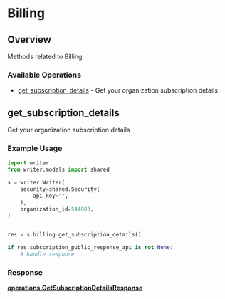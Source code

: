 # Billing

## Overview

Methods related to Billing

### Available Operations

* [get_subscription_details](#get_subscription_details) - Get your organization subscription details

## get_subscription_details

Get your organization subscription details

### Example Usage

```python
import writer
from writer.models import shared

s = writer.Writer(
    security=shared.Security(
        api_key="",
    ),
    organization_id=544883,
)


res = s.billing.get_subscription_details()

if res.subscription_public_response_api is not None:
    # handle response
```


### Response

**[operations.GetSubscriptionDetailsResponse](../../models/operations/getsubscriptiondetailsresponse.md)**

